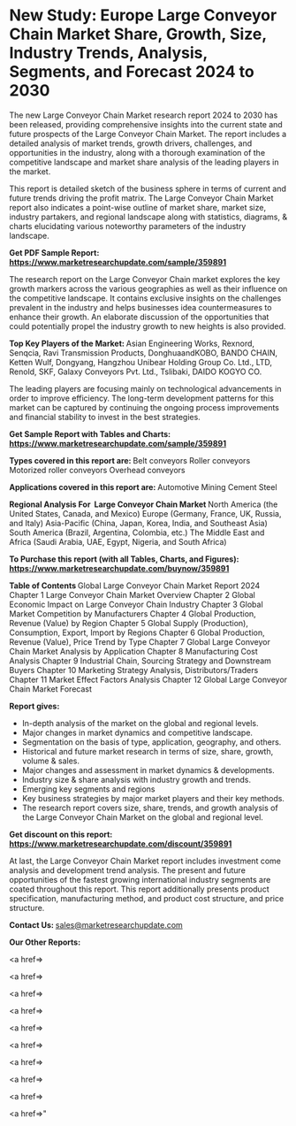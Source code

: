 # New Study: Europe Large Conveyor Chain Market Share, Growth, Size, Industry Trends, Analysis, Segments, and Forecast 2024 to 2030

The new Large Conveyor Chain Market research report 2024 to 2030 has been released, providing comprehensive insights into the current state and future prospects of the Large Conveyor Chain Market. The report includes a detailed analysis of market trends, growth drivers, challenges, and opportunities in the industry, along with a thorough examination of the competitive landscape and market share analysis of the leading players in the market.

This report is detailed sketch of the business sphere in terms of current and future trends driving the profit matrix. The Large Conveyor Chain Market report also indicates a point-wise outline of market share, market size, industry partakers, and regional landscape along with statistics, diagrams, &amp; charts elucidating various noteworthy parameters of the industry landscape.

<strong><b>Get PDF Sample Report: <a href=https://www.marketresearchupdate.com/sample/359891>https://www.marketresearchupdate.com/sample/359891</a></b></strong>

The research report on the Large Conveyor Chain market explores the key growth markers across the various geographies as well as their influence on the competitive landscape. It contains exclusive insights on the challenges prevalent in the industry and helps businesses idea countermeasures to enhance their growth. An elaborate discussion of the opportunities that could potentially propel the industry growth to new heights is also provided.

<strong><b>Top Key Players of the Market:
</b></strong>Asian Engineering Works, Rexnord, Senqcia, Ravi Transmission Products, DonghuaandKOBO, BANDO CHAIN, Ketten Wulf, Dongyang, Hangzhou Unibear Holding Group Co. Ltd., LTD, Renold, SKF, Galaxy Conveyors Pvt. Ltd., Tslibaki, DAIDO KOGYO CO.<strong><b>
</b></strong>

The leading players are focusing mainly on technological advancements in order to improve efficiency. The long-term development patterns for this market can be captured by continuing the ongoing process improvements and financial stability to invest in the best strategies.

<strong><b>Get Sample Report with Tables and Charts: <a href=https://www.marketresearchupdate.com/sample/359891>https://www.marketresearchupdate.com/sample/359891</a></b></strong>

<strong><b>Types covered in this report are:
</b></strong>Belt conveyors
Roller conveyors
Motorized roller conveyors
Overhead conveyors<strong><b>
</b></strong>

<strong><b>Applications covered in this report are:
</b></strong>Automotive
Mining
Cement
Steel<strong><b>
</b></strong>

<strong><b>Regional Analysis For  Large Conveyor Chain Market</b></strong><strong><b>
</b></strong>North America (the United States, Canada, and Mexico)
Europe (Germany, France, UK, Russia, and Italy)
Asia-Pacific (China, Japan, Korea, India, and Southeast Asia)
South America (Brazil, Argentina, Colombia, etc.)
The Middle East and Africa (Saudi Arabia, UAE, Egypt, Nigeria, and South Africa)

<strong><b>To Purchase this report (with all Tables, Charts, and Figures): <a href=https://www.marketresearchupdate.com/buynow/359891>https://www.marketresearchupdate.com/buynow/359891</a></b></strong>

<strong><b>Table of Contents</b></strong><strong><b>
</b></strong>Global Large Conveyor Chain Market Report 2024
Chapter 1 Large Conveyor Chain Market Overview
Chapter 2 Global Economic Impact on Large Conveyor Chain Industry
Chapter 3 Global Market Competition by Manufacturers
Chapter 4 Global Production, Revenue (Value) by Region
Chapter 5 Global Supply (Production), Consumption, Export, Import by Regions
Chapter 6 Global Production, Revenue (Value), Price Trend by Type
Chapter 7 Global Large Conveyor Chain Market Analysis by Application
Chapter 8 Manufacturing Cost Analysis
Chapter 9 Industrial Chain, Sourcing Strategy and Downstream Buyers
Chapter 10 Marketing Strategy Analysis, Distributors/Traders
Chapter 11 Market Effect Factors Analysis
Chapter 12 Global Large Conveyor Chain Market Forecast

<strong><b>Report gives:</b></strong>

- In-depth analysis of the market on the global and regional levels.
- Major changes in market dynamics and competitive landscape.
- Segmentation on the basis of type, application, geography, and others.
- Historical and future market research in terms of size, share, growth, volume &amp; sales.
- Major changes and assessment in market dynamics &amp; developments.
- Industry size &amp; share analysis with industry growth and trends.
- Emerging key segments and regions
- Key business strategies by major market players and their key methods.
- The research report covers size, share, trends, and growth analysis of the Large Conveyor Chain Market on the global and regional level.

<strong><b>Get discount on this report: <a href=https://www.marketresearchupdate.com/discount/359891>https://www.marketresearchupdate.com/discount/359891</a></b></strong>

At last, the Large Conveyor Chain Market report includes investment come analysis and development trend analysis. The present and future opportunities of the fastest growing international industry segments are coated throughout this report. This report additionally presents product specification, manufacturing method, and product cost structure, and price structure.

<strong><b>Contact Us:
</b></strong>sales@marketresearchupdate.com

<strong>Our Other Reports:</strong>

<a href=></a>

<a href=></a>

<a href=></a>

<a href=></a>

<a href=></a>

<a href=></a>

<a href=></a>

<a href=></a>

<a href=></a>

<a href=></a>"

